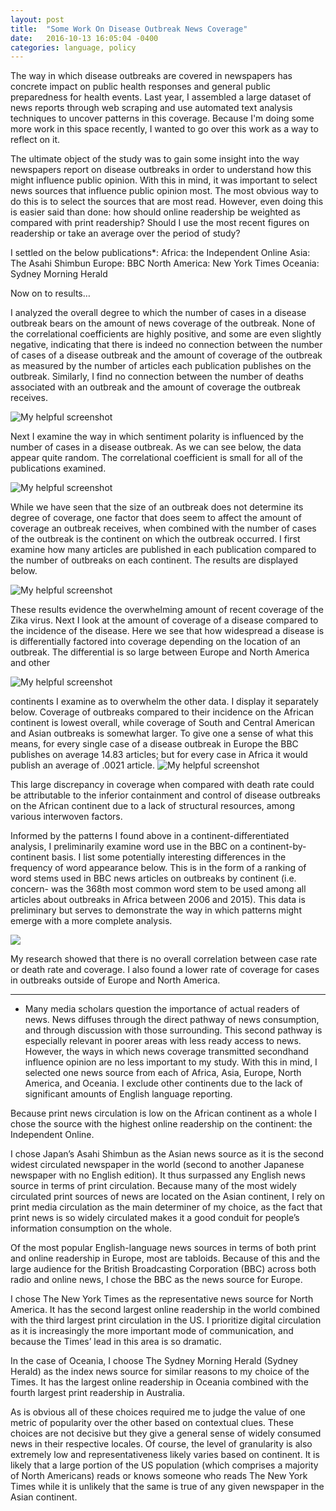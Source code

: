 ```yaml
---
layout: post
title:  "Some Work On Disease Outbreak News Coverage"
date:   2016-10-13 16:05:04 -0400
categories: language, policy
---
```


The way in which disease outbreaks are covered in newspapers has concrete impact on public health responses and general public preparedness for health events. Last year, I assembled a large dataset of news reports through web scraping and use automated text analysis techniques to uncover patterns in this coverage. Because I'm doing some more work in this space recently, I wanted to go over this work as a way to reflect on it.

The ultimate object of the study was to gain some insight into the way newspapers report on disease outbreaks in order to understand how this might influence public opinion. With this in mind, it was important to select news sources that influence public opinion most. The most obvious way to do this is to select the sources that are most read. However, even doing this is easier said than done: how should online readership be weighted as compared with print readership? Should I use the most recent figures on readership or take an average over the period of study? 

I settled on the below publications*:
Africa: the Independent Online
Asia: The Asahi Shimbun
Europe: BBC
North America: New York Times
Oceania: Sydney Morning Herald

Now on to results…

I analyzed the overall degree to which the number of cases in a disease outbreak bears on the amount of news coverage of the outbreak. None of the correlational coefficients are highly positive, and some are even slightly negative, indicating that there is indeed no connection between the number of cases of a disease outbreak and the amount of coverage of the outbreak as measured by the number of articles each publication publishes on the outbreak. Similarly, I find no connection between the number of deaths associated with an outbreak and the amount of coverage the outbreak receives.

![My helpful screenshot](http://daphneweinstein.github.io/assets/p3_img1)


Next I examine the way in which sentiment polarity is influenced by the number of cases in a disease outbreak. As we can see below, the data appear quite random. The correlational coefficient is small for all of the publications examined.

![My helpful screenshot](http://daphneweinstein.github.io/assets/p3_img2)



While we have seen that the size of an outbreak does not determine its degree of coverage, one factor that does seem to affect the amount of coverage an outbreak receives, when combined with the number of cases of the outbreak is the continent on which the outbreak occurred. I first examine how many articles are published in each publication compared to the number of outbreaks on each continent. The results are displayed below.

![My helpful screenshot](http://daphneweinstein.github.io/assets/p3_img3)


These results evidence the overwhelming amount of recent coverage of the Zika virus. Next I look at the amount of coverage of a disease compared to the incidence of the disease. Here we see that how widespread a disease is is differentially factored into coverage depending on the location of an outbreak. The differential is so large between Europe and North America and other

![My helpful screenshot](http://daphneweinstein.github.io/assets/p3_img4)


continents I examine as to overwhelm the other data. I display it separately below. Coverage of outbreaks compared to their incidence on the African continent is lowest overall, while coverage of South and Central American and Asian outbreaks is somewhat larger. To give one a sense of what this means, for every single case of a disease outbreak in Europe the BBC publishes on average 14.83 articles; but for every case in Africa it would publish an average of .0021 article. 
![My helpful screenshot](http://daphneweinstein.github.io/assets/p3_img5)


This large discrepancy in coverage when compared with death rate could be attributable to the inferior containment and control of disease outbreaks on the African continent due to a lack of structural resources, among various interwoven factors. 

Informed by the patterns I found above in a continent-differentiated analysis, I preliminarily examine word use in the BBC on a continent-by-continent basis. I list some potentially interesting differences in the frequency of word appearance below. This is in the form of a ranking of word stems used in BBC news articles on outbreaks by continent (i.e. concern- was the 368th most common word stem to be used among all articles about outbreaks in Africa between 2006 and 2015). This data is preliminary but serves to demonstrate the way in which patterns might emerge with a more complete analysis.

![](http://daphneweinstein.github.io/assets/p3_img6)


My research showed that there is no overall correlation between case rate or death rate and coverage. I also found a lower rate of coverage for cases in outbreaks outside of Europe and North America. 

-----------------------------------------------------------------------------------

* Many media scholars question the importance of actual readers of news. News diffuses through the direct pathway of news consumption, and through discussion with those surrounding. This second pathway is especially relevant in poorer areas with less ready access to news. However, the ways in which news coverage transmitted secondhand influence opinion are no less important to my study. With this in mind, I selected one news source from each of Africa, Asia, Europe, North America, and Oceania. I exclude other continents due to the lack of significant amounts of English language reporting. 

Because print news circulation is low on the African continent as a whole I chose the source with the highest online readership on the continent: the Independent Online.

I chose Japan’s Asahi Shimbun as the Asian news source as it is the second widest circulated newspaper in the world (second to another Japanese newspaper with no English edition). It thus surpassed any English news source in terms of print circulation. Because many of the most widely circulated print sources of news are located on the Asian continent, I rely on print media circulation as the main determiner of my choice, as the fact that print news is so widely circulated makes it a good conduit for people’s information consumption on the whole. 

Of the most popular English-language news sources in terms of both print and online readership in Europe, most are tabloids. Because of this and the large audience for the British Broadcasting Corporation (BBC) across both radio and online news, I chose the BBC as the news source for Europe.

I chose The New York Times as the representative news source for North America. It has the second largest online readership in the world combined with the third largest print circulation in the US. I prioritize digital circulation as it is increasingly the more important mode of communication, and because the Times’ lead in this area is so dramatic. 

In the case of Oceania, I choose The Sydney Morning Herald (Sydney Herald) as the index news source for similar reasons to my choice of the Times. It has the largest online readership in Oceania combined with the fourth largest print readership in Australia.

As is obvious all of these choices required me to judge the value of one metric of popularity over the other based on contextual clues. These choices are not decisive but they give a general sense of widely consumed news in their respective locales. Of course, the level of granularity is also extremely low and representativeness likely varies based on continent. It is likely that a large portion of the US population (which comprises a majority of North Americans) reads or knows someone who reads The New York Times while it is unlikely that the same is true of any given newspaper in the Asian continent.
